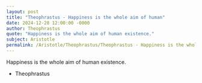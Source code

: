 ```yaml
---
layout: post
title: "Theophrastus - Happiness is the whole aim of human"
date: 2024-12-28 12:00:00 -0000
author: Theophrastus
quote: "Happiness is the whole aim of human existence."
subject: Aristotle
permalink: /Aristotle/Theophrastus/Theophrastus - Happiness is the whole aim of human
---
```


Happiness is the whole aim of human existence.

- Theophrastus
